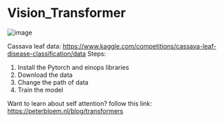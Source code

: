 # Vision_Transformer
![image](https://github.com/IAMMOJAHID/Vision_Transformer/assets/86100226/a8fe5f51-7e00-49b2-aab3-830da3d343de)

Cassava leaf data: https://www.kaggle.com/competitions/cassava-leaf-disease-classification/data
Steps: 
1. Install the Pytorch and einops libraries
2. Download the data
3. Change the path of data
4. Train the model

Want to learn about self attention? follow this link: https://peterbloem.nl/blog/transformers
